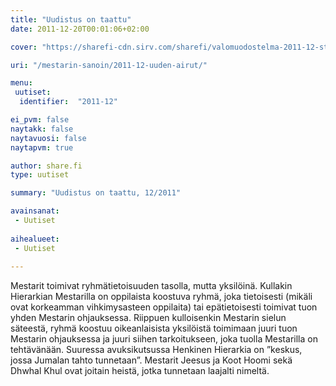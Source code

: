 ```yaml
---
title: "Uudistus on taattu"
date: 2011-12-20T00:01:06+02:00

cover: "https://sharefi-cdn.sirv.com/sharefi/valomuodostelma-2011-12-stuttgart.jpg"

uri: "/mestarin-sanoin/2011-12-uuden-airut/"

menu:
 uutiset:
  identifier:  "2011-12"

ei_pvm: false
naytakk: false
naytavuosi: false
naytapvm: true

author: share.fi
type: uutiset

summary: "Uudistus on taattu, 12/2011"

avainsanat:
 - Uutiset
 
aihealueet:
 - Uutiset
 
---
```

<p>Mestarit toimivat ryhmätietoisuuden tasolla, mutta yksilöinä. Kullakin Hierarkian Mestarilla on oppilaista koostuva ryhmä, joka tietoisesti (mikäli ovat korkeamman vihkimysasteen oppilaita) tai epätietoisesti toimivat tuon yhden Mestarin ohjauksessa. Riippuen kulloisenkin Mestarin sielun säteestä, ryhmä koostuu oikeanlaisista yksilöistä toimimaan juuri tuon Mestarin ohjauksessa ja juuri siihen tarkoitukseen, joka tuolla Mestarilla on tehtävänään. Suuressa avuksikutsussa Henkinen Hierarkia on ”keskus, jossa Jumalan tahto tunnetaan”. Mestarit Jeesus ja Koot Hoomi sekä Dhwhal Khul ovat joitain heistä, jotka tunnetaan laajalti nimeltä.</p>